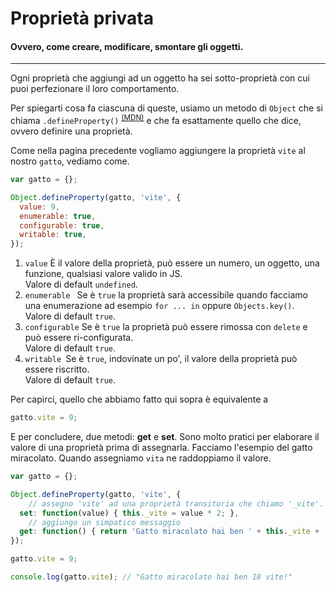 # Proprietà privata

#### Ovvero, come creare, modificare, smontare gli oggetti.

<hr>

Ogni proprietà che aggiungi ad un oggetto ha sei sotto-proprietà con cui puoi perfezionare il loro comportamento. 

Per spiegarti cosa fa ciascuna di queste, usiamo un metodo di `Object` che si chiama `.defineProperty()` <sup>[(MDN)][defineProperty]</sup> e che fa esattamente quello che dice, ovvero definire una proprietà.

Come nella pagina precedente vogliamo aggiungere la proprietà `vite` al nostro `gatto`, vediamo come.

```javascript
var gatto = {};

Object.defineProperty(gatto, 'vite', {
  value: 9,
  enumerable: true,
  configurable: true,
  writable: true,
});

```



1. `value` È il valore della proprietà, può essere un numero, un oggetto, una funzione, qualsiasi valore valido in JS. <br>Valore di default `undefined`.
2. `enumerable ` Se è `true` la proprietà sarà accessibile quando facciamo una enumerazione ad esempio `for ... in` oppure `Objects.key()`. <br>Valore di default `true`.
3. `configurable` Se è `true` la proprietà può essere rimossa con `delete` e può essere ri-configurata. <br>Valore di default `true`.
4. `writable `Se è `true`, indovinate un po', il valore della proprietà può essere riscritto.<br>Valore di default `true`.
 
Per capirci, quello che abbiamo fatto qui sopra è equivalente a 

```javascript
gatto.vite = 9;

```

E per concludere, due metodi: **get** e **set**. Sono molto pratici per elaborare il valore di una proprietà prima di assegnarla. Facciamo l'esempio del gatto miracolato. Quando assegniamo `vita` ne raddoppiamo il valore.


```javascript
var gatto = {};

Object.defineProperty(gatto, 'vite', {
	// assegno 'vite' ad una proprietà transitoria che chiamo '_vite'.
  set: function(value) { this._vite = value * 2; },
	// aggiungo un simpatico messaggio
  get: function() { return 'Gatto miracolato hai ben ' + this._vite + ' vite!'; }
});

gatto.vite = 9;

console.log(gatto.vite); // "Gatto miracolato hai ben 18 vite!"


```


[defineProperty]: https://developer.mozilla.org/en-US/docs/Web/JavaScript/Reference/Global_Objects/Object/defineProperty
